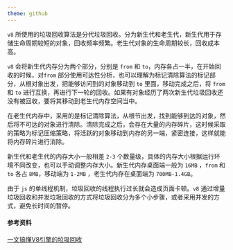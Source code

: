 ```yaml
---
theme: github
---
```

`v8` 所使用的垃圾回收算法是分代垃圾回收。分为新生代和老生代，新生代用于存储生命周期较短的对象，回收频率频繁。老生代对象的生命周期较长，回收成本高。

`v8` 会将新生代内存分为两个部分，分别是 `from` 和 `to`，内存各占一半，在开始回收的时候，对`from` 部分使用可达性分析，也可以理解为标记清除算法的标记部分，从根对象出发，把能够访问到的对象移动到 `to` 里面，移动完成之后，将 `from` 和 `to` 进行互换，再进行下一轮的回收。如果有对象经历了两次新生代垃圾回收还没有被回收，要将其移动到老生代内存空间当中。

在老生代内存中，采用的是标记清除算法，从根节出发，找到能够到达的对象，然后将不可达的对象进行清除。清除完成之后，会存在大量的内存碎片，这时候采取的策略为标记压缩策略，将活跃的对象移动到内存的另一端，紧密连接，这样就能将内存碎片进行消除。

新生代和老生代的内存大小一般相差 `2-3` 个数量级，具体的内存大小根据运行环境不同改变，也可以手动调整内存大小。新生代内存桌面端一般为 `16MB` ，`from` 和 `to` 各占 `8MB`，移动端为 `1-2MB` ，老生代内存在桌面端为 `700MB-1.4GB`。

由于 `js` 的单线程机制，垃圾回收的线程执行过长就会造成页面卡顿。`v8` 通过增量垃圾回收和并发垃圾回收的方式将垃圾回收分为多个小步骤，或者采用并发的方式，避免长时间的暂停。

#### 参考资料

[一文搞懂V8引擎的垃圾回收](https://juejin.cn/post/6844904016325902344)